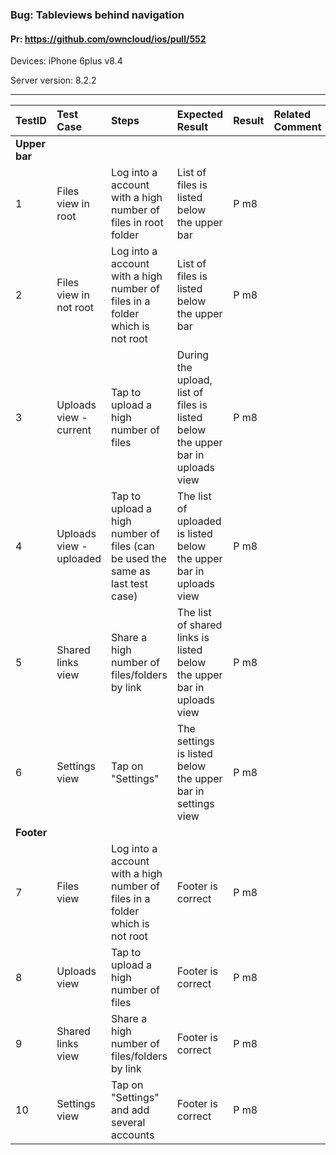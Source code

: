 ###  Bug: Tableviews behind navigation 

#### Pr: https://github.com/owncloud/ios/pull/552

Devices: iPhone 6plus v8.4

Server version: 8.2.2

---

 
TestID | Test Case | Steps | Expected Result | Result | Related Comment
:------------ | :------------- | :------------- | :-------------- | :----- | :------
**Upper bar**|
| 1 | Files view in root  |  Log into a account with a high number of files in root folder |  List of files is listed below the upper bar   | P m8
| 2 | Files view in not root  |  Log into a account with a high number of files in a folder which is not root |  List of files is listed below the upper bar   | P m8
| 3 | Uploads view - current  |  Tap to upload a high number of files  |  During the upload, list of files is listed below the upper bar in uploads view   | P m8
| 4 | Uploads view - uploaded  |   Tap to upload a high number of files (can be used the same as last test case) | The list of uploaded is listed below the upper bar in uploads view | P m8
| 5 | Shared links view |  Share a high number of files/folders by link | The list of shared links is listed below the upper bar in uploads view | P m8
| 6 | Settings view |  Tap on "Settings" | The settings is listed below the upper bar in settings view | P m8
**Footer**|
| 7 | Files view  |  Log into a account with a high number of files in a folder which is not root |  Footer is correct   | P m8
| 8 | Uploads view |  Tap to upload a high number of files  |  Footer is correct   | P m8
| 9 | Shared links view |  Share a high number of files/folders by link | Footer is correct | P m8
| 10 | Settings view |  Tap on "Settings" and add several accounts | Footer is correct | P m8
